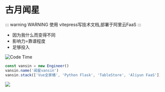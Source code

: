 # 古月闻星


::: warning WARNING
使用 vitepress写技术文档,部署于阿里云FaaS
:::


- 因为我什么而变得不同 
- 影响力=靠谱程度
- 足够投入


![Code Time](https://img.shields.io/endpoint?style=flat&url=https://codetime-api.datreks.com/badge/1430?logoColor=white%26project=%26recentMS=0%26showProject=false)

```javascript
const vansin = new Engineer()
vansin.name('闻星vansin')
vansin.stack(['Vue全家桶', 'Python Flask', 'TableStore', 'Aliyun FaaS'])
```

![](https://moonstarimg.oss-cn-hangzhou.aliyuncs.com/picgo_imgvansin.png)